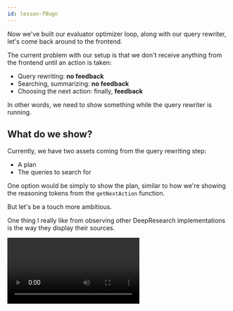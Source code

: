 ```yaml
---
id: lesson-f0ugn
---
```


Now we've built our evaluator optimizer loop, along with our query rewriter, let's come back around to the frontend.

The current problem with our setup is that we don't receive anything from the frontend until an action is taken:

- Query rewriting: **no feedback**
- Searching, summarizing: **no feedback**
- Choosing the next action: finally, **feedback**

In other words, we need to show something while the query rewriter is running.

## What do we show?

Currently, we have two assets coming from the query rewriting step:

- A plan
- The queries to search for

One option would be simply to show the plan, similar to how we're showing the reasoning tokens from the `getNextAction` function.

But let's be a touch more ambitious.

One thing I really like from observing other DeepResearch implementations is the way they display their sources.

<Video resourceId="deepresearchsourcesdemonstration-nZpvn6QSO.mp4" />

They're often displayed as a list of cards, with a favicon, title and snippet. Let's copy that.

## How to show the sources?

To make this work, we're going to collect all of the sources during the search/summarization step.

We're then going to write those into an annotation using our existing `writeMessageAnnotation` setup.

Note that we want to do this as soon as possible - as soon as the Google searches have been completed. This means we should do this _before_ we start summarizing.

Then we'll display those sources in a beautiful grid layout in the frontend. They should be displayed as steps, similar to how we're displaying the next actions taken. And they should be hidden by default, only shown when the user clicks on the corresponding step.

## Steps to complete

- Look for where we do our search/summarization
- Look for where we declare the types for our custom annotation
- Grab the sources we're collecting from `serper`
- Create a custom annotation type for capturing the favicon and title. Tip: use a [discriminated union](https://www.totaltypescript.com/discriminated-unions-are-a-devs-best-friend).
- Make sure that only _one_ annotation is written per step. Our serper calls are parallelized, so we need to make sure that only one 'display sources' annotation is triggered per step.
- Display them in the frontend in the `ChatMessage` component
